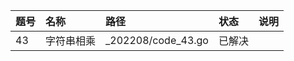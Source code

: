 | 题号 | 名称    | 路径                 | 状态  | 说明 |
|:---|:------|:-------------------|:----|:---|
| 43 | 字符串相乘 | _202208/code_43.go | 已解决 |    |